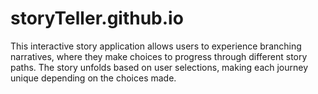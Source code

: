 # storyTeller.github.io
This interactive story application allows users to experience branching narratives, where they make choices to progress through different story paths. The story unfolds based on user selections, making each journey unique depending on the choices made.

